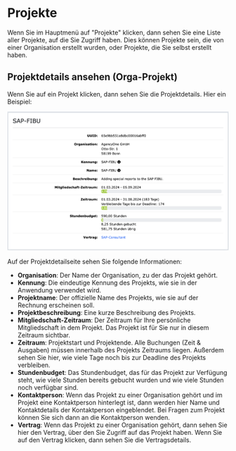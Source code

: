 # Projekte

Wenn Sie im Hauptmenü auf "Projekte" klicken, dann sehen Sie eine Liste aller Projekte, auf die Sie Zugriff haben.
Dies können Projekte sein, die von einer Organisation erstellt wurden, oder Projekte, die Sie selbst erstellt haben.

## Projektdetails ansehen (Orga-Projekt)

Wenn Sie auf ein Projekt klicken, dann sehen Sie die Projektdetails. Hier ein Beispiel:

![Projektdetails](../img/context-freelance/project-col-info-de.png)

Auf der Projektdetailseite sehen Sie folgende Informationen:

- **Organisation**: Der Name der Organisation, zu der das Projekt gehört.
- **Kennung**: Die eindeutige Kennung des Projekts, wie sie in der Anwendung verwendet wird.
- **Projektname**: Der offizielle Name des Projekts, wie sie auf der Rechnung erscheinen soll.
- **Projektbeschreibung**: Eine kurze Beschreibung des Projekts.
- **Mitgliedschaft-Zeitraum**: Der Zeitraum für Ihre persönliche Mitgliedschaft in dem Projekt. Das Projekt ist für Sie nur in diesem Zeitraum sichtbar.
- **Zeitraum**: Projektstart und Projektende. Alle Buchungen (Zeit & Ausgaben) müssen innerhalb des Projekts Zeitraums liegen. Außerdem sehen Sie hier, wie viele Tage noch bis zur Deadline des Projekts verbleiben.
- **Stundenbudget**: Das Stundenbudget, das für das Projekt zur Verfügung steht, wie viele Stunden bereits gebucht wurden und wie viele Stunden noch verfügbar sind.
- **Kontaktperson**: Wenn das Projekt zu einer Organisation gehört und im Projekt eine Kontaktperson hinterlegt ist, dann werden hier Name und Kontaktdetails der Kontaktperson eingeblendet. Bei Fragen zum Projekt können Sie sich dann an die Kontaktperson wenden.
- **Vertrag**: Wenn das Projekt zu einer Organisation gehört, dann sehen Sie hier den Vertrag, über den Sie Zugriff auf das Projekt haben. Wenn Sie auf den Vertrag klicken, dann sehen Sie die Vertragsdetails.
